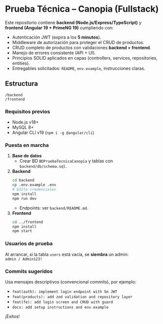 # Prueba Técnica – Canopia (Fullstack)

Este repositorio contiene **backend (Node.js/Express/TypeScript)** y **frontend (Angular 19 + PrimeNG 19)** cumpliendo con:

- Autenticación JWT (expira a los **5 minutos**).
- Middleware de autorización para proteger el CRUD de productos.
- CRUD completo de productos con validaciones **backend + frontend**.
- Manejo de errores consistente (API + UI).
- Principios SOLID aplicados en capas (controllers, services, repositories, entities).
- Entregables solicitados: `README`, `env.example`, instrucciones claras.

## Estructura

```
/backend
/frontend
```

### Requisitos previos

- Node.js v18+
- MySQL 8+
- Angular CLI v19 (`npm i -g @angular/cli`)

### Puesta en marcha

1) **Base de datos**  
   - Crear BD `BDPruebaTecnicaCanopia` y tablas con `backend/db/schema.sql`.
2) **Backend**  
   ```bash
   cd backend
   cp .env.example .env
   # Edita credenciales
   npm install
   npm run dev
   ```
   - Endpoints: ver `backend/README.md`.
3) **Frontend**  
   ```bash
   cd ../frontend
   npm install
   npm start
   ```

### Usuarios de prueba

Al arrancar, si la tabla `users` está vacía, se **siembra** un admin:  
`admin / Admin123!`

### Commits sugeridos

Usa mensajes descriptivos (convencional commits), por ejemplo:
- `feat(auth): implement login endpoint with 5m JWT`
- `feat(products): add zod validation and repository layer`
- `feat(fe): add login screen and CRUD with guard`
- `docs: add setup instructions and env.example`

¡Éxitos!
